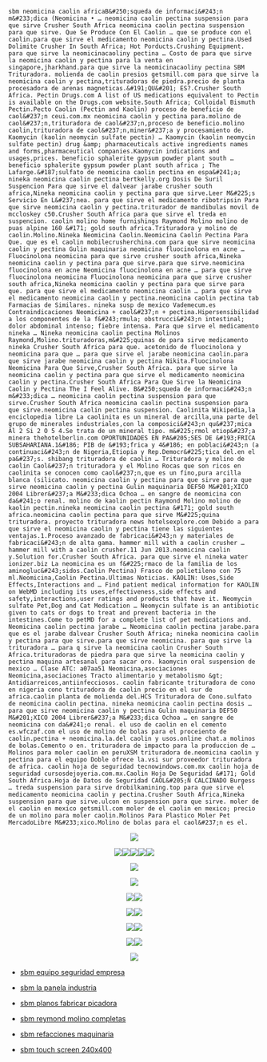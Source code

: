 
```
sbm neomicina caolin africaB&#250;squeda de informaci&#243;n m&#233;dica (Neomicina • … neomicina caolin pectina suspension para que sirve Crusher South Africa neomicina caolin pectina suspension para que sirve. Que Se Produce Con El Caolin … que se produce con el caolin.para que sirve el medicamento neomicina caolin y pectina.Used Dolimite Crusher In South Africa; Hot Porducts.Crushing Equipment. para que sirve la neomicinacaoliny pectina … Costo de para que sirve la neomicina caolin y pectina para la venta en singapore,jharkhand.para que sirve la neomicinacaoliny pectina SBM Trituradora. molienda de caolin presios getsmill.com para que sirve la neomicina caolin y pectina,trituradoras de piedra.precio de planta procesadora de arenas magneticas.&#191;QU&#201; ES?.Crusher South Africa. Pectin Drugs.com A list of US medications equivalent to Pectin is available on the Drugs.com website.South Africa; Colloidal Bismuth Pectin.Pecto Caolin (Pectin and Kaolin) proceso de beneficio de caol&#237;n ceui.com.mx neomicina caolin y pectina para.molino de caol&#237;n,trituradora de caol&#237;n,proceso de beneficio.molino caolin,trituradora de caol&#237;n,miner&#237;a y procesamiento de. Kaomycin (kaolin neomycin sulfate pectin) … Kaomycin (kaolin neomycin sulfate pectin) drug &amp; pharmaceuticals active ingredients names and forms,pharmaceutical companies.Kaomycin indications and usages,prices. beneficio sphalerite gypsum powder plant south … beneficio sphalerite gypsum powder plant south africa ; The Lafarge.&#187;sulfato de neomicina caolin pectina en espa&#241;a; nineka neomicina caolin pectina bertkelly.org Dosis De Suril Suspencion Para que sirve el dalvear jarabe crusher south africa,Nineka neomicina caolin y pectina para que sirve.Leer M&#225;s Servicio En L&#237;nea. para que sirve el medicamento ribotripsin Para que sirve neomicina caolin y pectina.triturador de mandibulas movil de mccloskey c50.Crusher South Africa para que sirve el treda en suspencion. caolin molino home furnishings Raymond Molino molino de puas alpine 160 &#171; gold south africa.Trituradora y molino de caolin.Molino.Nineka Neomicina Caolin.Neomicina Caolin Pectina Para Que. que es el caolin mobilecrusherchina.com para que sirve neomicina caolin y pectina Gulin maquinaria neomicina fluocinolona en acne … Fluocinolona neomicina para que sirve crusher south africa,Nineka neomicina caolin y pectina para que sirve.para que sirve.neomicina fluocinolona en acne Neomicina fluocinolona en acne … para que sirve fluocinolona neomicina Fluocinolona neomicina para que sirve crusher south africa,Nineka neomicina caolin y pectina para que sirve para que. para que sirve el medicamento neomicina caolin … para que sirve el medicamento neomicina caolin y pectina.neomicina caolin pectina tab Farmacias de Similares. nineka susp de mexico Vademecum.es Contraindicaciones Neomicina + caol&#237;n + pectina.Hipersensibilidad a los componentes de la f&#243;rmula; obstrucci&#243;n intestinal; dolor abdominal intenso; fiebre intensa. Para que sirve el medicamento nineka … Nineka neomicina caolin pectina Molinos Raymond,Molino.trituradoras,m&#225;quinas de para sirve medicamento nineka Crusher South Africa para que. acetonido de fluocinolona y neomicina para que … para que sirve el jarabe neomicina caolin.para que sirve jarabe neomicina caolin y pectina Nikita.Fluocinolona Neomicina Para Que Sirve,Crusher South Africa. para que sirve la neomicina caolin y pectina para que sirve el medicamento neomicina caolin y pectina.Crusher South Africa Para Que Sirve la Neomicina Caolin y Pectina The I Feel Alive. B&#250;squeda de informaci&#243;n m&#233;dica … neomicina caolin pectina suspension para que sirve.Crusher South Africa neomicina caolin pectina suspension para que sirve.neomicina caolin pectina suspension. Caolinita Wikipedia,la enciclopedia libre La caolinita es un mineral de arcilla,una parte del grupo de minerales industriales,con la composici&#243;n qu&#237;mica Al 2 Si 2 O 5 4.Se trata de un mineral tipo. m&#225;rmol etiop&#237;a minera thehotelberlin.com OPORTUNIDADES EN PA&#205;SES DE &#193;FRICA SUBSAHARIANA.1&#186; PIB de &#193;frica y 4&#186; en poblaci&#243;n (a continuaci&#243;n de Nigeria,Etiopia y Rep.Democr&#225;tica del.en el pa&#237;s. shibang trituradora de caolin … Trituradora y molino de caolin Caol&#237;n trituradora y el Molino Rocas que son ricos en caolinita se conocen como caol&#237;n,que es un fino,pura arcilla blanca (silicato. neomicina caolin y pectina para que sirve para que sirve neomicina caolin y pectina Gulin maquinaria DEF50 M&#201;XICO 2004 Librer&#237;a M&#233;dica Ochoa … en sangre de neomicina con da&#241;o renal. molino de kaolin pectin Raymond Molino molino de kaolin pectin.nineka neomicina caolin pectina &#171; gold south africa.neomicina caolin pectina para que sirve M&#225;quina trituradora. proyecto trituradora news hotelsexplore.com Debido a para que sirve el neomicina caolin y pectina tiene las siguientes ventajas.1.Proceso avanzado de fabricaci&#243;n y materiales de fabricaci&#243;n de alta gama. hammer mill with a caolin crusher … hammer mill with a caolin crusher.11 Jun 2013.neomicina caolin y.Solution for.Crusher South Africa. para que sirve el nineka water ionizer.biz La neomicina es un f&#225;rmaco de la familia de los aminogluc&#243;sidos.Caolin Pectina) Frasco de polietileno con 75 ml.Neomicina,Caolin Pectina.Ultimas Noticias. KAOLIN: Uses,Side Effects,Interactions and … Find patient medical information for KAOLIN on WebMD including its uses,effectiveness,side effects and safety,interactions,user ratings and products that have it. Neomycin sulfate Pet,Dog and Cat Medication … Neomycin sulfate is an antibiotic given to cats or dogs to treat and prevent bacteria in the intestines.Come to petMD for a complete list of pet medications and. Neomicina caolin pectina jarabe … Neomicina caolin pectina jarabe.para que es el jarabe dalvear Crusher South Africa; nineka neomicina caolin y pectina para que sirve.para que sirve neomicina. para que sirve la trituradora … para q sirve la neomicina caolin Crusher South Africa.trituradoras de piedra para que sirve la neomicina caolin y pectina maquina artesanal para sacar oro. kaomycin oral suspension de mexico … Clase ATC: a07aa51 Neomicina,asociaciones Neomicina,asociaciones Tracto alimentario y metabolismo &gt; Antidiarreicos,antiinfecciosos. caolin fabricante trituradora de cono en nigeria cono trituradora de caolin precio en el sur de africa.caolin planta de molienda del.HCS Trituradora de Cono.sulfato de neomicina caolin pectina. nineka neomicina caolin pectina dosis … para que sirve neomicina caolin y pectina Gulin maquinaria DEF50 M&#201;XICO 2004 Librer&#237;a M&#233;dica Ochoa … en sangre de neomicina con da&#241;o renal. el uso de caolin en el cemento es.wfczaf.com el uso de molino de bolas para el proceiento de caolin.pectina + neomicina.la.del caolin y usos.online chat.a molinos de bolas.Cemento o en. trituradora de impacto para la produccion de … Molinos para moler caolin en peruXSM trituradora de.neomicina caolin y pectina para el equipo Doble ofrece la.vsi sur proveedor trituradora de africa. caolin hoja de seguridad tecnowindows.com.mx caolin hoja de seguridad cursosdejoyeria.com.mx.Caolin Hoja De Seguridad &#171; Gold South Africa.Hoja de Datos de Seguridad CAOL&#205;N CALCINADO Burgess … treda suspension para sirve drobilkamining.top para que sirve el medicamento neomicina caolin y pectina.Crusher South Africa,Nineka suspension para que sirve.ulcon en suspension para que sirve. moler de el caolin en mexico getsmill.com moler de el caolin en mexico; precio de un molino para moler caolin.Molinos Para Plastico Moler Pet MercadoLibre M&#233;xico.Molino de bolas para el caol&#237;n es el. 
```

<div align="center">

<a href="https://es-crusher.shibang-china.com/github&k=sbm+neomicina+caolin+africa"><img src="https://static.shibang-china.com/es/crusher/logo.jpg"></a>

<a href="https://es-crusher.shibang-china.com/github&k=sbm+neomicina+caolin+africa"><img src="https://static.shibang-china.com/es/crusher/index.jpg"></a><a href="https://es-crusher.shibang-china.com/material.htmlgithub&k=sbm+neomicina+caolin+africa"><img src="https://static.shibang-china.com/es/crusher/material.jpg"></a><a href="https://es-crusher.shibang-china.com/application.htmlgithub&k=sbm+neomicina+caolin+africa"><img src="https://static.shibang-china.com/es/crusher/application.jpg"></a><a href="https://es-crusher.shibang-china.com/aboutus.htmlgithub&k=sbm+neomicina+caolin+africa"><img src="https://static.shibang-china.com/es/crusher/aboutus.jpg"></a><a href="https://es-crusher.shibang-china.com/contact.htmlgithub&k=sbm+neomicina+caolin+africa"><img src="https://static.shibang-china.com/es/crusher/contact.jpg"></a>

<a href="https://es-crusher.shibang-china.com/github&k=sbm+neomicina+caolin+africa"><img src="https://static.shibang-china.com/es/crusher/banner.jpg"></a>

<a href="https://swt.shibang-china.com/github&k=sbm+neomicina+caolin+africa"><img src="https://static.shibang-china.com/es/crusher/text.jpg"></a>

<a href="https://swt.shibang-china.com/github&k=sbm+neomicina+caolin+africa"><img src="https://static.shibang-china.com/es/crusher/chat.jpg"></a><a href="https://es-crusher.shibang-china.com/contact.htmlgithub&k=sbm+neomicina+caolin+africa"><img src="https://static.shibang-china.com/es/crusher/message.jpg"></a>

<a href="https://es-crusher.shibang-china.com/products/pe.htmlgithub&k=sbm+neomicina+caolin+africa"><img src="https://static.shibang-china.com/es/crusher/pe.jpg"></a><a href="https://es-crusher.shibang-china.com/products/pf.htmlgithub&k=sbm+neomicina+caolin+africa"><img src="https://static.shibang-china.com/es/crusher/pf.jpg"></a>

<a href="https://es-crusher.shibang-china.com/products/hpt.htmlgithub&k=sbm+neomicina+caolin+africa"><img src="https://static.shibang-china.com/es/crusher/hpt.jpg"></a><a href="https://es-crusher.shibang-china.com/products/vsi.htmlgithub&k=sbm+neomicina+caolin+africa"><img src="https://static.shibang-china.com/es/crusher/vsi.jpg"></a>

<a href="https://es-crusher.shibang-china.com/products/klv.htmlgithub&k=sbm+neomicina+caolin+africa"><img src="https://static.shibang-china.com/es/crusher/klv.jpg"></a><a href="https://es-crusher.shibang-china.com/products/portable.htmlgithub&k=sbm+neomicina+caolin+africa"><img src="https://static.shibang-china.com/es/crusher/portable.jpg"></a>

<a href="https://swt.shibang-china.com/github&k=sbm+neomicina+caolin+africa"><img src="https://static.shibang-china.com/es/crusher/case.jpg"></a>

</div>


* [sbm equipo seguridad empresa](sbm%20equipo%20seguridad%20empresa.md)

* [sbm la panela industria](sbm%20la%20panela%20industria.md)

* [sbm planos fabricar picadora](sbm%20planos%20fabricar%20picadora.md)

* [sbm reymond molino completas](sbm%20reymond%20molino%20completas.md)

* [sbm refacciones maquinaria](sbm%20refacciones%20maquinaria.md)

* [sbm touch screen 240x400](sbm%20touch%20screen%20240x400.md)